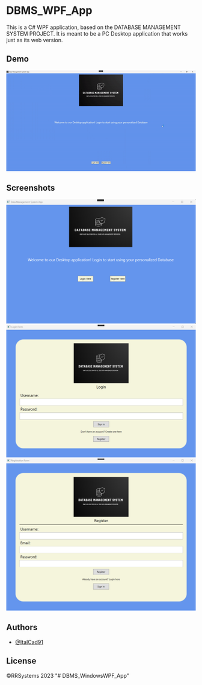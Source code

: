 # DBMS_WPF_App

This is a C# WPF application, based on the DATABASE MANAGEMENT SYSTEM PROJECT. It is meant to be a PC Desktop application that works just as its web version. 

## Demo
![App Screenshot](./WPFTutorial/Demo.gif)

## Screenshots

![App Screenshot](./WPFTutorial/HomePage.png) ![App Screenshot](./WPFTutorial/LoginForm.png) ![App Screenshot](./WPFTutorial/Register.png)


## Authors

- [@ItalCad91](https://tinyurl.com/RRsystemPortfolio)

## License

©️RRSystems 2023
"# DBMS_WindowsWPF_App" 
